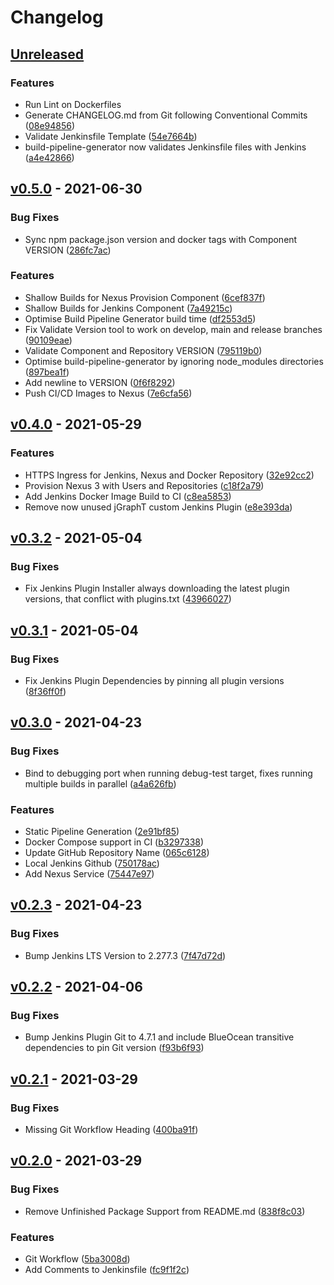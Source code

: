 # Changelog

## [Unreleased]
### Features
 - Run Lint on Dockerfiles
 - Generate CHANGELOG.md from Git following Conventional Commits ([08e94856])
 - Validate Jenkinsfile Template ([54e7664b])
 - build-pipeline-generator now validates Jenkinsfile files with Jenkins ([a4e42866])

## [v0.5.0] - 2021-06-30
### Bug Fixes
 - Sync npm package.json version and docker tags with Component VERSION ([286fc7ac])
### Features
 - Shallow Builds for Nexus Provision Component ([6cef837f])
 - Shallow Builds for Jenkins Component ([7a49215c])
 - Optimise Build Pipeline Generator build time ([df2553d5])
 - Fix Validate Version tool to work on develop, main and release branches ([90109eae])
 - Validate Component and Repository VERSION ([795119b0])
 - Optimise build-pipeline-generator by ignoring node_modules directories ([897bea1f])
 - Add newline to VERSION ([0f6f8292])
 - Push CI/CD Images to Nexus ([7e6cfa56])

## [v0.4.0] - 2021-05-29
### Features
 - HTTPS Ingress for Jenkins, Nexus and Docker Repository ([32e92cc2])
 - Provision Nexus 3 with Users and Repositories ([c18f2a79])
 - Add Jenkins Docker Image Build to CI ([c8ea5853])
 - Remove now unused jGraphT custom Jenkins Plugin ([e8e393da])

## [v0.3.2] - 2021-05-04
### Bug Fixes
 - Fix Jenkins Plugin Installer always downloading the latest plugin versions, that conflict with plugins.txt ([43966027])

## [v0.3.1] - 2021-05-04
### Bug Fixes
 - Fix Jenkins Plugin Dependencies by pinning all plugin versions ([8f36ff0f])

## [v0.3.0] - 2021-04-23
### Bug Fixes
 - Bind to debugging port when running debug-test target, fixes running multiple builds in parallel ([a4a626fb])
### Features
 - Static Pipeline Generation ([2e91bf85])
 - Docker Compose support in CI ([b3297338])
 - Update GitHub Repository Name ([065c6128])
 - Local Jenkins Github ([750178ac])
 - Add Nexus Service ([75447e97])

## [v0.2.3] - 2021-04-23
### Bug Fixes
 - Bump Jenkins LTS Version to 2.277.3 ([7f47d72d])

## [v0.2.2] - 2021-04-06
### Bug Fixes
 - Bump Jenkins Plugin Git to 4.7.1 and include BlueOcean transitive dependencies to pin Git version ([f93b6f93])

## [v0.2.1] - 2021-03-29
### Bug Fixes
 - Missing Git Workflow Heading ([400ba91f])

## [v0.2.0] - 2021-03-29
### Bug Fixes
 - Remove Unfinished Package Support from README.md ([838f8c03])
### Features
 - Git Workflow ([5ba3008d])
 - Add Comments to Jenkinsfile ([fc9f1f2c])

[Unreleased]: https://github.com/Nathan-Smith/poc-jenkins-monorepo/compare/v0.5.0...HEAD

[08e94856]: https://github.com/Nathan-Smith/poc-jenkins-monorepo/commit/08e9485600a281dce533ead239c97d1b995c0676
[54e7664b]: https://github.com/Nathan-Smith/poc-jenkins-monorepo/commit/54e7664b16559194c83052ce498d487f065ee26f
[a4e42866]: https://github.com/Nathan-Smith/poc-jenkins-monorepo/commit/a4e428665256951f79e75af32a5e86c332d8d404
[0f1b8e6e]: https://github.com/Nathan-Smith/poc-jenkins-monorepo/commit/0f1b8e6ee1127a799666307d615a82b2d8036741
[v0.5.0]: https://github.com/Nathan-Smith/poc-jenkins-monorepo/compare/v0.4.0...v0.5.0
[824748f4]: https://github.com/Nathan-Smith/poc-jenkins-monorepo/commit/824748f4e7cca2f61351b67ead46bb85fffcacce
[286fc7ac]: https://github.com/Nathan-Smith/poc-jenkins-monorepo/commit/286fc7acd57c2028280f5dda7a54e77b6616e143
[d60ce711]: https://github.com/Nathan-Smith/poc-jenkins-monorepo/commit/d60ce711d99f860400ddbcf0e5311dd5f18d20f4
[6cef837f]: https://github.com/Nathan-Smith/poc-jenkins-monorepo/commit/6cef837f2ad7f52db051df36d2f852d8135443eb
[7a49215c]: https://github.com/Nathan-Smith/poc-jenkins-monorepo/commit/7a49215c455820f66a17be561517d4db19e6290a
[df2553d5]: https://github.com/Nathan-Smith/poc-jenkins-monorepo/commit/df2553d581e5e4ed21feffe08970dff7e0e8c155
[90109eae]: https://github.com/Nathan-Smith/poc-jenkins-monorepo/commit/90109eaee5bd352ea60df1fabd27954e8601a96b
[795119b0]: https://github.com/Nathan-Smith/poc-jenkins-monorepo/commit/795119b0ade67d7b1256ad4d1f718d5f6f504707
[897bea1f]: https://github.com/Nathan-Smith/poc-jenkins-monorepo/commit/897bea1f368b3f6afcd51e9d660abc3a1a84cb34
[0f6f8292]: https://github.com/Nathan-Smith/poc-jenkins-monorepo/commit/0f6f82924d942ca50a7044f3f307828d7d779b41
[7e6cfa56]: https://github.com/Nathan-Smith/poc-jenkins-monorepo/commit/7e6cfa5600f3ad2f6c1f0612df2812da2dce20f5
[5ceaf76d]: https://github.com/Nathan-Smith/poc-jenkins-monorepo/commit/5ceaf76d0857569cc45bf1c7c2f31ec6007eeab6
[v0.4.0]: https://github.com/Nathan-Smith/poc-jenkins-monorepo/compare/v0.3.2...v0.4.0
[57c0a4a0]: https://github.com/Nathan-Smith/poc-jenkins-monorepo/commit/57c0a4a06c477acce715f3f622e701253be29c34
[7ad127b7]: https://github.com/Nathan-Smith/poc-jenkins-monorepo/commit/7ad127b7c8323abbf2b8429702b149f5b340af6c
[32e92cc2]: https://github.com/Nathan-Smith/poc-jenkins-monorepo/commit/32e92cc225855bd561a34dab14f225660b3ac667
[c18f2a79]: https://github.com/Nathan-Smith/poc-jenkins-monorepo/commit/c18f2a79a10b4a3430f963b2026dd237f1e43258
[c8ea5853]: https://github.com/Nathan-Smith/poc-jenkins-monorepo/commit/c8ea5853f7c370675ec25efd88402c8978f752c1
[e8e393da]: https://github.com/Nathan-Smith/poc-jenkins-monorepo/commit/e8e393dae8451c139be598a2bc7b2eac96b4eeda
[68840352]: https://github.com/Nathan-Smith/poc-jenkins-monorepo/commit/68840352e5460880794f464da24a0a76488adf3c
[v0.3.2]: https://github.com/Nathan-Smith/poc-jenkins-monorepo/compare/v0.3.1...v0.3.2
[43966027]: https://github.com/Nathan-Smith/poc-jenkins-monorepo/commit/43966027eab035600d70036f89dee3647b153ce2
[v0.3.1]: https://github.com/Nathan-Smith/poc-jenkins-monorepo/compare/v0.3.0...v0.3.1
[8f36ff0f]: https://github.com/Nathan-Smith/poc-jenkins-monorepo/commit/8f36ff0fe30a51a1849f7bb703d2cdd211fa850f
[v0.3.0]: https://github.com/Nathan-Smith/poc-jenkins-monorepo/compare/v0.2.3...v0.3.0
[093e8b83]: https://github.com/Nathan-Smith/poc-jenkins-monorepo/commit/093e8b83c5bfa6675825832737360353475b9d60
[a4a626fb]: https://github.com/Nathan-Smith/poc-jenkins-monorepo/commit/a4a626fb9b464522df310155ff230934fb1d94c0
[9d20ed8d]: https://github.com/Nathan-Smith/poc-jenkins-monorepo/commit/9d20ed8d47d3b3b4971dd729f0d466a46c7f0dfe
[2e91bf85]: https://github.com/Nathan-Smith/poc-jenkins-monorepo/commit/2e91bf8527ac8c2f0ef9a6cfcf34f0712ed9260b
[b3297338]: https://github.com/Nathan-Smith/poc-jenkins-monorepo/commit/b32973383da3decfc0bddd3a030863e292dada3c
[065c6128]: https://github.com/Nathan-Smith/poc-jenkins-monorepo/commit/065c61282925817061e9fc4728038372fb032e5a
[750178ac]: https://github.com/Nathan-Smith/poc-jenkins-monorepo/commit/750178acb9d5c36ef171500367ea5d091d003437
[75447e97]: https://github.com/Nathan-Smith/poc-jenkins-monorepo/commit/75447e977407e0861f076d34d00e5f43b1a1380a
[v0.2.3]: https://github.com/Nathan-Smith/poc-jenkins-monorepo/compare/v0.2.2...v0.2.3
[7f47d72d]: https://github.com/Nathan-Smith/poc-jenkins-monorepo/commit/7f47d72de4f0a795313a805e0dfc51a57a2b4733
[v0.2.2]: https://github.com/Nathan-Smith/poc-jenkins-monorepo/compare/v0.2.1...v0.2.2
[f93b6f93]: https://github.com/Nathan-Smith/poc-jenkins-monorepo/commit/f93b6f9362651b3d6d1d7f25af70d98a0b944e71
[v0.2.1]: https://github.com/Nathan-Smith/poc-jenkins-monorepo/compare/v0.2.0...v0.2.1
[400ba91f]: https://github.com/Nathan-Smith/poc-jenkins-monorepo/commit/400ba91f189fb8a5c7f2ba5b8e4ce182454c5dd2
[v0.2.0]: https://github.com/Nathan-Smith/poc-jenkins-monorepo/compare/v0.1.0...v0.2.0
[7576bf8c]: https://github.com/Nathan-Smith/poc-jenkins-monorepo/commit/7576bf8cd3d3aeb8530aa6a284edd900447815cf
[838f8c03]: https://github.com/Nathan-Smith/poc-jenkins-monorepo/commit/838f8c036d1c5108c7560872d653f160aea77046
[c72d51d8]: https://github.com/Nathan-Smith/poc-jenkins-monorepo/commit/c72d51d8b1c593a26bd624bd35a7acede5d73013
[5ba3008d]: https://github.com/Nathan-Smith/poc-jenkins-monorepo/commit/5ba3008de25492d18160fa427398585c2502cb3d
[fc9f1f2c]: https://github.com/Nathan-Smith/poc-jenkins-monorepo/commit/fc9f1f2c93c9fe354e0dfd2017d6c58857af9155